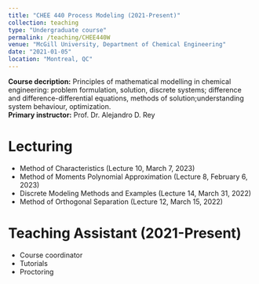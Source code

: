```yaml
---
title: "CHEE 440 Process Modeling (2021-Present)"
collection: teaching
type: "Undergraduate course"
permalink: /teaching/CHEE440W
venue: "McGill University, Department of Chemical Engineering"
date: "2021-01-05"
location: "Montreal, QC"
---
```


<b>Course decription:</b> Principles of mathematical modelling in chemical engineering: problem formulation, solution, discrete systems; difference and difference-differential equations, methods of solution;understanding system behaviour, optimization. \
<b>Primary instructor:</b> Prof. Dr. Alejandro D. Rey

# Lecturing
* Method of Characteristics (Lecture 10, March 7, 2023)
* Method of Moments Polynomial Approximation (Lecture 8, February 6, 2023)
* Discrete Modeling Methods and Examples (Lecture 14, March 31, 2022)
* Method of Orthogonal Separation (Lecture 12, March 15, 2022)

# Teaching Assistant (2021-Present)
* Course coordinator
* Tutorials
* Proctoring